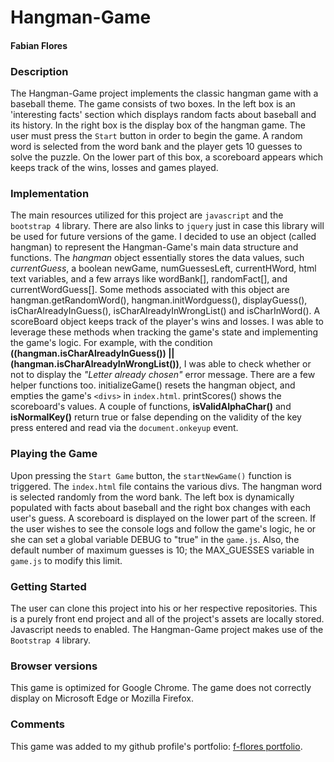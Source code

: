 # Hangman-Game

#### Fabian Flores

### Description
The Hangman-Game project implements the classic hangman game with a baseball theme. The game consists
of two boxes. In the left box is an 'interesting facts' section which displays random facts about baseball and its history. In the right box is the display box of the hangman game. The user must press the `Start` button in order to begin the game. A random word is selected from the word bank and the player gets 10 guesses to solve the puzzle. On the lower part of this box, a scoreboard appears which keeps track of the wins, losses and games played.

### Implementation
The main resources utilized for this project are `javascript` and the `bootstrap 4` library. There are also links to `jquery` just in case this library will be used for future versions of the game.
I decided to use an object (called hangman) to represent the Hangman-Game's main data structure and functions. The *hangman* object essentially stores the data values, such *currentGuess*, a boolean newGame, numGuessesLeft, currentHWord, html text variables, and a few arrays like wordBank[], randomFact[], and currentWordGuess[]. Some methods associated with this object are hangman.getRandomWord(), hangman.initWordguess(), displayGuess(), isCharAlreadyInGuess(), isCharAlreadyInWrongList() and isCharInWord(). A scoreBoard object keeps track of the player's wins and losses.
I was able to leverage these methods when tracking the game's state and implementing the game's logic. For example, with the condition **((hangman.isCharAlreadyInGuess()) || (hangman.isCharAlreadyInWrongList())**,
I was able to check whether or not to display the *"Letter already chosen"* error message. 
There are a few helper functions too. initializeGame() resets the hangman object, and empties the game's `<divs>` in `index.html`. printScores() shows the scoreboard's values. A couple of functions, **isValidAlphaChar()** and **isNormalKey()** return true or false depending on the validity of the key press entered and read via the `document.onkeyup` event.

### Playing the Game
Upon pressing the `Start Game` button, the `startNewGame()` function is triggered.
The `index.html` file contains the various divs. The hangman word is selected randomly from the 
word bank. The left box is dynamically populated with facts about baseball and the right box changes with each user's guess. A scoreboard is displayed on the lower part of the screen. 
If the user wishes to see the console logs and follow the game's logic, he or she can set a global variable DEBUG to "true" in the `game.js`. Also, the default number of maximum guesses is 10; the MAX_GUESSES variable in `game.js` to modify this limit.

### Getting Started
The user can clone this project into his or her respective repositories. This is a purely front end
project and all of the project's assets are locally stored. Javascript needs to enabled. The Hangman-Game project makes use of the `Bootstrap 4` library.

### Browser versions
This game is optimized for Google Chrome. The game does not correctly display on Microsoft Edge or Mozilla Firefox.

### Comments
This game was added to my github profile's portfolio:
[f-flores portfolio](https://f-flores.github.io/Responsive-Portfolio/portfolio.html).
